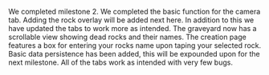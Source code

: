We completed milestone 2. We completed the basic function for the camera tab. Adding the rock overlay will be added next here. In addition to this we have updated the tabs to work more as intended. The graveyard now has a scrollable view showing dead rocks and their names. The creation page features a box for entering your rocks name upon taping your selected rock. Basic data persistence has been added, this will be expounded upon for the next milestone. All of the tabs work as intended with very few bugs.

